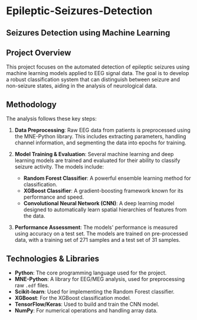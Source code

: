 # Epileptic-Seizures-Detection

## Seizures Detection using Machine Learning

## Project Overview

This project focuses on the automated detection of epileptic seizures using machine learning models applied to EEG signal data. The goal is to develop a robust classification system that can distinguish between seizure and non-seizure states, aiding in the analysis of neurological data.

## Methodology

The analysis follows these key steps:

1.  **Data Preprocessing**: Raw EEG data from patients is preprocessed using the MNE-Python library. This includes extracting parameters, handling channel information, and segmenting the data into epochs for training.

2.  **Model Training & Evaluation**: Several machine learning and deep learning models are trained and evaluated for their ability to classify seizure activity. The models include:
    * **Random Forest Classifier**: A powerful ensemble learning method for classification.
    * **XGBoost Classifier**: A gradient-boosting framework known for its performance and speed.
    * **Convolutional Neural Network (CNN)**: A deep learning model designed to automatically learn spatial hierarchies of features from the data.

3.  **Performance Assessment**: The models' performance is measured using accuracy on a test set. The models are trained on pre-processed data, with a training set of 271 samples and a test set of 31 samples.

## Technologies & Libraries

* **Python**: The core programming language used for the project.
* **MNE-Python**: A library for EEG/MEG analysis, used for preprocessing raw `.edf` files.
* **Scikit-learn**: Used for implementing the Random Forest classifier.
* **XGBoost**: For the XGBoost classification model.
* **TensorFlow/Keras**: Used to build and train the CNN model.
* **NumPy**: For numerical operations and handling array data.
